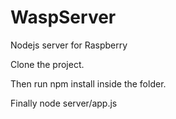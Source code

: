 # WaspServer
Nodejs server for Raspberry

Clone the project.

Then run npm install inside the folder.

Finally node server/app.js
